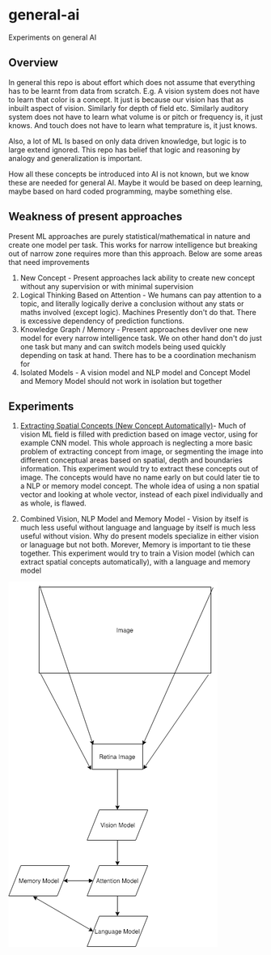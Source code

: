 # general-ai
Experiments on general AI


## Overview 

In general this repo is about effort which does not assume that everything has to be learnt from data from scratch. E.g. A vision system does not have to learn that color is a concept. It just is because our vision has that as inbuilt aspect of vision. Similarly for depth of field etc. Similarly auditory system does not have to learn what volume is or pitch or frequency is, it just knows. And touch does not have to learn what temprature is, it just knows. 

Also, a lot of ML Is based on only data driven knowledge, but logic is to large extend ignored. This repo has belief that logic and reasoning by analogy and generalization is important. 

How all these concepts be introduced into AI is not known, but we know these are needed for general AI. Maybe it would be based on deep learning, maybe based on hard coded programming, maybe something else. 

## Weakness of present approaches

Present ML approaches are purely statistical/mathematical in nature and create one model per task. This works for narrow intelligence but breaking out of narrow zone requires more than this approach. Below are some areas that need improvements

1. New Concept - Present approaches lack ability to create new concept without any supervision or with minimal supervision
1. Logical Thinking Based on Attention - We humans can pay attention to a topic, and literally logically derive a conclusion without any stats or maths involved (except logic). Machines Presently don't do that. There is excessive dependency of prediction functions. 
1. Knowledge Graph / Memory - Present approaches devliver one new model for every narrow intelligence task. We on other hand don't do just one task but many and can switch models being used quickly depending on task at hand. There has to be a coordination mechanism for
1. Isolated Models - A vision model and NLP model and Concept Model and Memory Model should not work in isolation but together


## Experiments

1. [Extracting Spatial Concepts (New Concept Automatically)](01-SpatialConceptsModel/SpatialConcept.md)- Much of vision ML field is filled with prediction based on image vector, using for example CNN model. This whole approach is neglecting a more basic problem of extracting concept from image, or segmenting the image into different conceptual areas based on spatial, depth and boundaries information. This experiment would try to extract these concepts out of image. The concepts would have no name early on but could later tie to a NLP or memory model concept. The whole idea of using a non spatial vector and looking at whole vector, instead of each pixel individually and as whole, is flawed.

2. Combined Vision, NLP Model and Memory Model - Vision by itself is much less useful without language and language by itself is much less useful without vision. Why do present models specialize in either vision or lanaguage but not both. Morever, Memory is important to tie these together. This experiment would try to train a Vision model (which can extract spatial concepts automatically), with a language and memory model           



![Combined Model](/images/combined-model.png)
